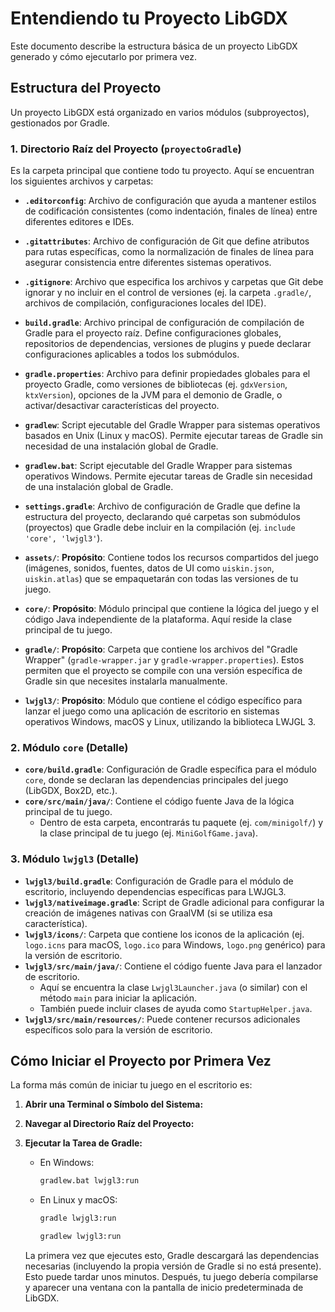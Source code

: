 # Entendiendo tu Proyecto LibGDX

Este documento describe la estructura básica de un proyecto LibGDX generado y cómo ejecutarlo por primera vez.

## Estructura del Proyecto

Un proyecto LibGDX está organizado en varios módulos (subproyectos), gestionados por Gradle.

### 1. Directorio Raíz del Proyecto (`proyectoGradle`)

Es la carpeta principal que contiene todo tu proyecto. Aquí se encuentran los siguientes archivos y carpetas:

*   **`.editorconfig`**: Archivo de configuración que ayuda a mantener estilos de codificación consistentes (como indentación, finales de línea) entre diferentes editores e IDEs.
*   **`.gitattributes`**: Archivo de configuración de Git que define atributos para rutas específicas, como la normalización de finales de línea para asegurar consistencia entre diferentes sistemas operativos.
*   **`.gitignore`**: Archivo que especifica los archivos y carpetas que Git debe ignorar y no incluir en el control de versiones (ej. la carpeta `.gradle/`, archivos de compilación, configuraciones locales del IDE).
*   **`build.gradle`**: Archivo principal de configuración de compilación de Gradle para el proyecto raíz. Define configuraciones globales, repositorios de dependencias, versiones de plugins y puede declarar configuraciones aplicables a todos los submódulos.
*   **`gradle.properties`**: Archivo para definir propiedades globales para el proyecto Gradle, como versiones de bibliotecas (ej. `gdxVersion`, `ktxVersion`), opciones de la JVM para el demonio de Gradle, o activar/desactivar características del proyecto.
*   **`gradlew`**: Script ejecutable del Gradle Wrapper para sistemas operativos basados en Unix (Linux y macOS). Permite ejecutar tareas de Gradle sin necesidad de una instalación global de Gradle.
*   **`gradlew.bat`**: Script ejecutable del Gradle Wrapper para sistemas operativos Windows. Permite ejecutar tareas de Gradle sin necesidad de una instalación global de Gradle.
*   **`settings.gradle`**: Archivo de configuración de Gradle que define la estructura del proyecto, declarando qué carpetas son submódulos (proyectos) que Gradle debe incluir en la compilación (ej. `include 'core', 'lwjgl3'`).

*   **`assets/`**: **Propósito**: Contiene todos los recursos compartidos del juego (imágenes, sonidos, fuentes, datos de UI como `uiskin.json`, `uiskin.atlas`) que se empaquetarán con todas las versiones de tu juego.
*   **`core/`**: **Propósito**: Módulo principal que contiene la lógica del juego y el código Java independiente de la plataforma. Aquí reside la clase principal de tu juego.
*   **`gradle/`**: **Propósito**: Carpeta que contiene los archivos del "Gradle Wrapper" (`gradle-wrapper.jar` y `gradle-wrapper.properties`). Estos permiten que el proyecto se compile con una versión específica de Gradle sin que necesites instalarla manualmente.
*   **`lwjgl3/`**: **Propósito**: Módulo que contiene el código específico para lanzar el juego como una aplicación de escritorio en sistemas operativos Windows, macOS y Linux, utilizando la biblioteca LWJGL 3.

### 2. Módulo `core` (Detalle)

*   **`core/build.gradle`**: Configuración de Gradle específica para el módulo `core`, donde se declaran las dependencias principales del juego (LibGDX, Box2D, etc.).
*   **`core/src/main/java/`**: Contiene el código fuente Java de la lógica principal de tu juego.
    *   Dentro de esta carpeta, encontrarás tu paquete (ej. `com/minigolf/`) y la clase principal de tu juego (ej. `MiniGolfGame.java`).

### 3. Módulo `lwjgl3` (Detalle)

*   **`lwjgl3/build.gradle`**: Configuración de Gradle para el módulo de escritorio, incluyendo dependencias específicas para LWJGL3.
*   **`lwjgl3/nativeimage.gradle`**: Script de Gradle adicional para configurar la creación de imágenes nativas con GraalVM (si se utiliza esa característica).
*   **`lwjgl3/icons/`**: Carpeta que contiene los iconos de la aplicación (ej. `logo.icns` para macOS, `logo.ico` para Windows, `logo.png` genérico) para la versión de escritorio.
*   **`lwjgl3/src/main/java/`**: Contiene el código fuente Java para el lanzador de escritorio.
    *   Aquí se encuentra la clase `Lwjgl3Launcher.java` (o similar) con el método `main` para iniciar la aplicación.
    *   También puede incluir clases de ayuda como `StartupHelper.java`.
*   **`lwjgl3/src/main/resources/`**: Puede contener recursos adicionales específicos solo para la versión de escritorio.

## Cómo Iniciar el Proyecto por Primera Vez

La forma más común de iniciar tu juego en el escritorio es:

1.  **Abrir una Terminal o Símbolo del Sistema:**

2.  **Navegar al Directorio Raíz del Proyecto:**

3.  **Ejecutar la Tarea de Gradle:**
    *   En Windows:
        ```bash
        gradlew.bat lwjgl3:run
        ```
    *   En Linux y macOS:
        ```bash
        gradle lwjgl3:run
        ```
        ```bash
        gradlew lwjgl3:run
        ```

    La primera vez que ejecutes esto, Gradle descargará las dependencias necesarias (incluyendo la propia versión de Gradle si no está presente). Esto puede tardar unos minutos. Después, tu juego debería compilarse y aparecer una ventana con la pantalla de inicio predeterminada de LibGDX.